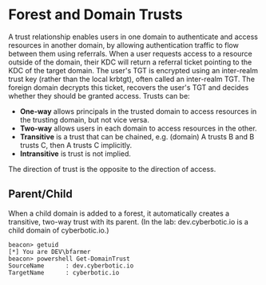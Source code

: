 # Forest and Domain Trusts

A trust relationship enables users in one domain to authenticate and access resources in another domain, by allowing authentication traffic to flow between them using referrals. When a user requests access to a resource outside of the domain, their KDC will return a referral ticket pointing to the KDC of the target domain. The user's TGT is encrypted using an inter-realm trust key (rather than the local krbtgt), often called an inter-realm TGT. The foreign domain decrypts this ticket, recovers the user's TGT and decides whether they should be granted access. Trusts can be:

* **One-way** allows principals in the trusted domain to access resources in the trusting domain, but not vice versa.
* **Two-way** allows users in each domain to access resources in the other.
* **Transitive** is a trust that can be chained, e.g. (domain) A trusts B and B trusts C, then A trusts C implicitly.
* **Intransitive** is trust is not implied.

The direction of trust is the opposite to the direction of access.

## Parent/Child

When a child domain is added to a forest, it automatically creates a transitive, two-way trust with its parent. (In the lab: dev.cyberbotic.io is a child domain of cyberbotic.io.)

    beacon> getuid
    [*] You are DEV\bfarmer
    beacon> powershell Get-DomainTrust
    SourceName      : dev.cyberbotic.io
    TargetName      : cyberbotic.io


